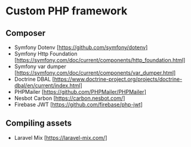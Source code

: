 # Custom PHP framework

## Composer

- Symfony Dotenv [https://github.com/symfony/dotenv]
- Symfony Http Foundation [https://symfony.com/doc/current/components/http_foundation.html]
- Symfony var dumper [https://symfony.com/doc/current/components/var_dumper.html]
- Doctrine DBAL [https://www.doctrine-project.org/projects/doctrine-dbal/en/current/index.html]
- PHPMailer [https://github.com/PHPMailer/PHPMailer]
- Nesbot Carbon [https://carbon.nesbot.com/]
- Firebase JWT [https://github.com/firebase/php-jwt]

## Compiling assets

- Laravel Mix [https://laravel-mix.com/]
